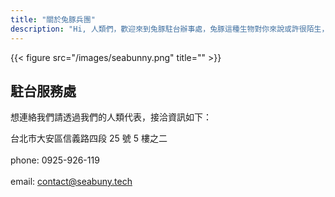 ```yaml
---
title: "關於兔豚兵團"
description: "Hi, 人類們，歡迎來到兔豚駐台辦事處，兔豚這種生物對你來說或許很陌生，但是我對你們可是瞭若指掌。經過我們長期對人類的觀察，我們發現人類和兔豚的共通點就是~~<s>肥</s>~~永遠對新事物感到好奇，因此我們也樂於將結合新舊科技的全新體驗分享給大家，在台灣成立公司是我們滲透人類社會的第一步，就從征服你的眼球和感官開始，Bunny Bunny!"
---
```

{{< figure src="/images/seabunny.png" title="" >}}

<!-- ## 兵團簡介

Hi, 人類們，歡迎來到兔豚駐台辦事處，兔豚這種生物對你來說或許很陌生，但是我對你們可是瞭若指掌。經過我們長期對人類的觀察，我們發現人類和兔豚的共通點就是<s>肥</s>永遠對新事物感到好奇，因此我們也樂於將結合新舊科技的全新體驗分享給大家，在台灣成立公司是我們滲透人類社會的第一步，就從征服你的眼球和感官開始，Bunny Bunny! -->

## 駐台服務處

想連絡我們請透過我們的人類代表，接洽資訊如下：

台北市大安區信義路四段 25 號 5 樓之二<br>  
phone: 0925-926-119<br>  
email: contact@seabuny.tech

